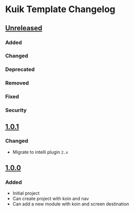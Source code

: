 <!-- Keep a Changelog guide -> https://keepachangelog.com -->

# Kuik Template Changelog

## [Unreleased]

### Added

### Changed

### Deprecated

### Removed

### Fixed

### Security

## [1.0.1]
### Changed

- Migrate to intelli plugin `2.x`

## [1.0.0]

### Added

- Initial project
- Can create project with koin and nav
- Can add a new module with koin and screen destination

[Unreleased]: https://github.com/bamlab/kuik/compare/1.0.0...HEAD

[1.0.1]: https://github.com/bamlab/kuik/compare/1.0.0...1.0.1
[1.0.0]: https://github.com/bamlab/kuik/commits/1.0.0